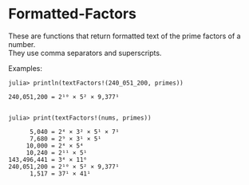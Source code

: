 # Formatted-Factors
These are functions that return formatted text of the prime factors of a number.  
They use comma separators and superscripts. 

Examples:

    julia> println(textFactors!(240_051_200, primes))

    240,051,200 = 2¹⁰ × 5² × 9,377¹


    julia> print(textFactors!(nums, primes))
      
          5,040 = 2⁴ × 3² × 5¹ × 7¹
          7,680 = 2⁹ × 3¹ × 5¹
         10,000 = 2⁴ × 5⁴
         10,240 = 2¹¹ × 5¹
    143,496,441 = 3⁴ × 11⁶
    240,051,200 = 2¹⁰ × 5² × 9,377¹
          1,517 = 37¹ × 41¹
